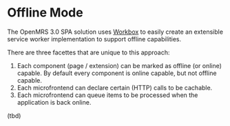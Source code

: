 # Offline Mode

The OpenMRS 3.0 SPA solution uses [Workbox](https://developers.google.com/web/tools/workbox) to easily create an extensible service worker implementation to support offline capabilities.

There are three facettes that are unique to this approach:

1. Each component (page / extension) can be marked as offline (or online) capable. By default every component is online capable, but not offline capable.
2. Each microfrontend can declare certain (HTTP) calls to be cachable.
3. Each microfrontend can queue items to be processed when the application is back online.

(tbd)
